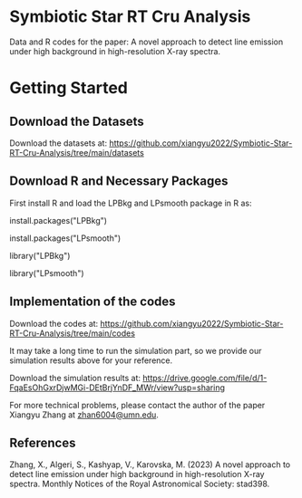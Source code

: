 # Symbiotic Star RT Cru Analysis

Data and R codes for the paper: A novel approach to detect line emission under high background in high-resolution X-ray spectra. 


# Getting Started

## Download the Datasets

Download the datasets at: https://github.com/xiangyu2022/Symbiotic-Star-RT-Cru-Analysis/tree/main/datasets

## Download R and Necessary Packages

First install R and load the LPBkg and LPsmooth package in R as:

install.packages("LPBkg")

install.packages("LPsmooth")

library("LPBkg")

library("LPsmooth")

## Implementation of the codes 

Download the codes at: https://github.com/xiangyu2022/Symbiotic-Star-RT-Cru-Analysis/tree/main/codes 

It may take a long time to run the simulation part, so we provide our simulation results above for your reference. 

Download the simulation results at: https://drive.google.com/file/d/1-FqaEsOhGxrDjwMGi-DEtBrjYnDF_MWr/view?usp=sharing

For more technical problems, please contact the author of the paper Xiangyu Zhang at zhan6004@umn.edu.


## References

Zhang, X., Algeri, S., Kashyap, V., Karovska, M. (2023) A novel approach to detect line emission under high background in high-resolution X-ray spectra. Monthly Notices of the Royal Astronomical Society: stad398.
